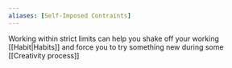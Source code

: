 ```yaml
---
aliases: [Self-Imposed Contraints]
---
```

Working within strict limits can help you shake off your working [[Habit|Habits]] and force you to try something new during some [[Creativity process]]